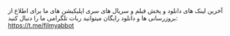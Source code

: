 آخرین لینک های دانلود و پخش فیلم و سریال های سری اپلیکیشن های ما
برای اطلاع از بروزرسانی ها و دانلود رایگان میتوانید ربات تلگرامی ما را دنبال کنید:
https://t.me/filmyabbot
